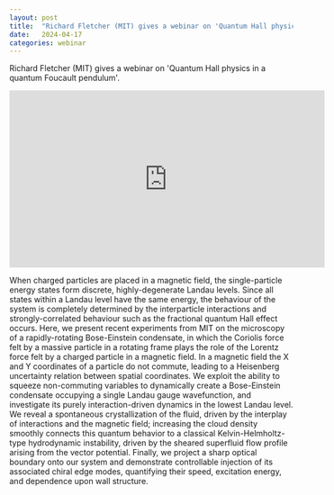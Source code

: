 ```yaml
---
layout: post
title:  "Richard Fletcher (MIT) gives a webinar on 'Quantum Hall physics in a quantum Foucault pendulum' (4PM UK time - Wednesday 17th April)"
date:   2024-04-17
categories: webinar
---
```

Richard Fletcher (MIT) gives a webinar on 'Quantum Hall physics in a quantum Foucault pendulum'.

<iframe width="560" height="315" src="https://www.youtube.com/embed/39TFnWev7Mw?si=AIef2epe3QeJbCwI" title="YouTube video player" frameborder="0" allow="accelerometer; autoplay; clipboard-write; encrypted-media; gyroscope; picture-in-picture; web-share" referrerpolicy="strict-origin-when-cross-origin" allowfullscreen></iframe>

When charged particles are placed in a magnetic field, the single-particle energy states form discrete, highly-degenerate Landau levels. Since all states within a Landau level have the same energy, the behaviour of the system is completely determined by the interparticle interactions and strongly-correlated behaviour such as the fractional quantum Hall effect occurs. Here, we present recent experiments from MIT on the microscopy of a rapidly-rotating Bose-Einstein condensate, in which the Coriolis force felt by a massive particle in a rotating frame plays the role of the Lorentz force felt by a charged particle in a magnetic field. In a magnetic field the X and Y coordinates of a particle do not commute, leading to a Heisenberg uncertainty relation between spatial coordinates. We exploit the ability to squeeze non-commuting variables to dynamically create a Bose-Einstein condensate occupying a single Landau gauge wavefunction, and investigate its purely interaction-driven dynamics in the lowest Landau level. We reveal a spontaneous crystallization of the fluid, driven by the interplay of interactions and the magnetic field; increasing the cloud density smoothly connects this quantum behavior to a classical Kelvin-Helmholtz-type hydrodynamic instability, driven by the sheared superfluid flow profile arising from the vector potential. Finally, we project a sharp optical boundary onto our system and demonstrate controllable injection of its associated chiral edge modes, quantifying their speed, excitation energy, and dependence upon wall structure.






